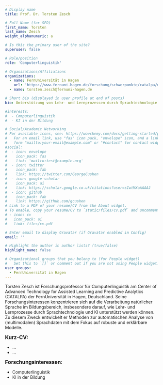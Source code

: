 ```yaml
---
# Display name
title: Prof. Dr. Torsten Zesch

# Full Name (for SEO)
first_name: Torsten
last_name: Zesch
weight_alphanumeric: a

# Is this the primary user of the site?
superuser: false

# Role/position
role: 'Computerlinguistik'

# Organizations/Affiliations
organizations:
  - name: FernUniversität in Hagen
    url: 'https://www.fernuni-hagen.de/forschung/schwerpunkte/catalpa/ueber-catalpa/personen/torsten.zesch.shtml'
  - name: torsten.zesch@fernuni-hagen.de

# Short bio (displayed in user profile at end of posts)
bio: Unterstützung von Lehr- und Lernprozessen durch Sprachtechnologie und KI

#interests:
#  - Computerlinguistik
#  - KI in der Bildung

# Social/Academic Networking
# For available icons, see: https://wowchemy.com/docs/getting-started/page-builder/#icons
#   For an email link, use "fas" icon pack, "envelope" icon, and a link in the
#   form "mailto:your-email@example.com" or "#contact" for contact widget.
#social:
#  - icon: envelope
#    icon_pack: fas
#    link: 'mailto:test@example.org'
#  - icon: twitter
#    icon_pack: fab
#    link: https://twitter.com/GeorgeCushen
#  - icon: google-scholar
#    icon_pack: ai
#    link: https://scholar.google.co.uk/citations?user=sIwtMXoAAAAJ
#  - icon: github
#    icon_pack: fab
#    link: https://github.com/gcushen
# Link to a PDF of your resume/CV from the About widget.
# To enable, copy your resume/CV to `static/files/cv.pdf` and uncomment the lines below.
# - icon: cv
#   icon_pack: ai
#   link: files/cv.pdf

# Enter email to display Gravatar (if Gravatar enabled in Config)
email: ''

# Highlight the author in author lists? (true/false)
highlight_name: false

# Organizational groups that you belong to (for People widget)
#   Set this to `[]` or comment out if you are not using People widget.
user_groups:
  - FernUniversität in Hagen
---
```


Torsten Zesch ist Forschungsprofessor für Computerlinguistik am Center of Advanced Technology for Assisted Learning and Predictive Analytics (CATALPA) der FernUniversität in Hagen, Deutschland. Seine Forschungsinteressen konzentrieren sich auf die Verarbeitung natürlicher Sprache im Bildungsbereich, insbesondere darauf, wie Lehr- und Lernprozesse durch Sprachtechnologie und KI unterstützt werden können. Zu diesem Zweck entwickelt er Methoden zur automatischen Analyse von (multimodalen) Sprachdaten mit dem Fokus auf robuste und erklärbare Modelle.<br>

<big>**Kurz-CV:**</big>
- ...
- ...

<big>**Forschungsinteressen:**</big>
- Computerlinguistik
- KI in der Bildung